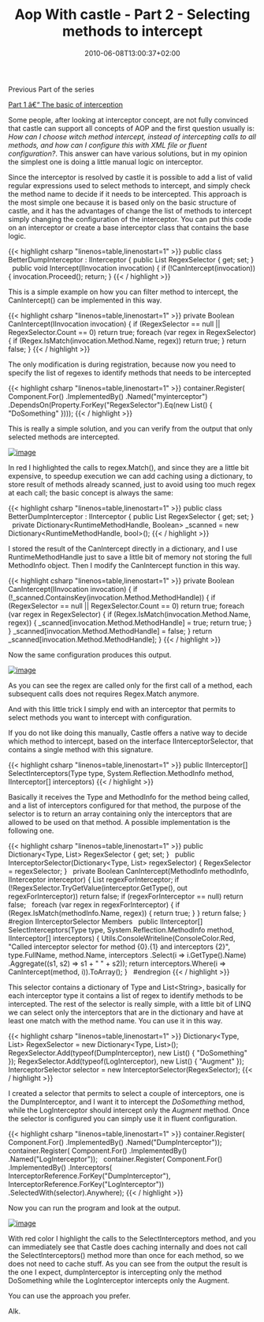﻿---
title: "Aop With castle - Part 2 - Selecting methods to intercept"
description: ""
date: 2010-06-08T13:00:37+02:00
draft: false
tags: [Castle]
categories: [Castle]
---
Previous Part of the series

[Part 1 â€“ The basic of interception](http://www.codewrecks.com/blog/index.php/2010/06/01/aop-with-castle-part-1/)

Some people, after looking at interceptor concept, are not fully convinced that castle can support all concepts of AOP and the first question usually is: *How can I choose witch method intercept, instead of intercepting calls to all methods, and how can I configure this with XML file or fluent configuration?*. This answer can have various solutions, but in my opinion the simplest one is doing a little manual logic on interceptor.

Since the interceptor is resolved by castle it is possible to add a list of valid regular expressions used to select methods to intercept, and simply check the method name to decide if it needs to be intercepted. This approach is the most simple one because it is based only on the basic structure of castle, and it has the advantages of change the list of methods to intercept simply changing the configuration of the interceptor. You can put this code on an interceptor or create a base interceptor class that contains the base logic.

{{< highlight csharp "linenos=table,linenostart=1" >}}
public class BetterDumpInterceptor : IInterceptor
{
public List<String> RegexSelector { get; set; }
 
public void Intercept(IInvocation invocation)
{
if (!CanIntercept(invocation)) {
invocation.Proceed();
return;
}
{{< / highlight >}}

This is a simple example on how you can filter method to intercept, the CanIntercept() can be implemented in this way.

{{< highlight csharp "linenos=table,linenostart=1" >}}
private Boolean CanIntercept(IInvocation invocation)
{
if (RegexSelector == null || RegexSelector.Count == 0) return true;
foreach (var regex in RegexSelector)
{
if (Regex.IsMatch(invocation.Method.Name, regex))
return true;
}
return false;
}
{{< / highlight >}}

The only modification is during registration, because now you need to specify the list of regexes to identify methods that needs to be intercepted

{{< highlight csharp "linenos=table,linenostart=1" >}}
container.Register(
Component.For<IInterceptor>()
.ImplementedBy<BetterDumpInterceptor>()
.Named("myinterceptor")
.DependsOn(Property.ForKey("RegexSelector").Eq(new List<String>() { "DoSomething" })));
{{< / highlight >}}

This is really a simple solution, and you can verify from the output that only selected methods are intercepted.

[![image](https://www.codewrecks.com/blog/wp-content/uploads/2010/06/image_thumb16.png "image")](https://www.codewrecks.com/blog/wp-content/uploads/2010/06/image16.png)

In red I highlighted the calls to regex.Match(), and since they are a little bit expensive, to speedup execution we can add caching using a dictionary, to store result of methods already scanned, just to avoid using too much regex at each call; the basic concept is always the same:

{{< highlight csharp "linenos=table,linenostart=1" >}}
public class BetterDumpInterceptor : IInterceptor
{
public List<String> RegexSelector { get; set; }
 
private Dictionary<RuntimeMethodHandle, Boolean> _scanned
= new Dictionary<RuntimeMethodHandle, bool>();
{{< / highlight >}}

I stored the result of the CanIntercept directly in a dictionary, and I use RuntimeMethodHandle just to save a little bit of memory not storing the full MethodInfo object. Then I modify the CanIntercept function in this way.

{{< highlight csharp "linenos=table,linenostart=1" >}}
private Boolean CanIntercept(IInvocation invocation)
{
if (!_scanned.ContainsKey(invocation.Method.MethodHandle))
{
if (RegexSelector == null || RegexSelector.Count == 0) return true;
foreach (var regex in RegexSelector)
{
if (Regex.IsMatch(invocation.Method.Name, regex))
{
_scanned[invocation.Method.MethodHandle] = true;
return true;
}
}
_scanned[invocation.Method.MethodHandle] = false;
}
return _scanned[invocation.Method.MethodHandle];
}
{{< / highlight >}}

Now the same configuration produces this output.

[![image](https://www.codewrecks.com/blog/wp-content/uploads/2010/06/image_thumb17.png "image")](https://www.codewrecks.com/blog/wp-content/uploads/2010/06/image17.png)

As you can see the regex are called only for the first call of a method, each subsequent calls does not requires Regex.Match anymore.

And with this little trick I simply end with an interceptor that permits to select methods you want to intercept with configuration.

If you do not like doing this manually, Castle offers a native way to decide which method to intercept, based on the interface IInterceptorSelector, that contains a single method with this signature.

{{< highlight csharp "linenos=table,linenostart=1" >}}
public IInterceptor[] SelectInterceptors(Type type, System.Reflection.MethodInfo method, IInterceptor[] interceptors)
{{< / highlight >}}

Basically it receives the Type and MethodInfo for the method being called, and a list of interceptors configured for that method, the purpose of the selector is to return an array containing only the interceptors that are allowed to be used on that method. A possible implementation is the following one.

{{< highlight csharp "linenos=table,linenostart=1" >}}
public Dictionary<Type, List<String>> RegexSelector { get; set; }
 
public InterceptorSelector(Dictionary<Type, List<string>> regexSelector)
{
RegexSelector = regexSelector;
}
 
private Boolean CanIntercept(MethodInfo methodInfo, IInterceptor interceptor)
{
List<String> regexForInterceptor;
if (!RegexSelector.TryGetValue(interceptor.GetType(), out regexForInterceptor))
return false;
if (regexForInterceptor == null) return false;
 
foreach (var regex in regexForInterceptor)
{
if (Regex.IsMatch(methodInfo.Name, regex))
{
return true;
}
}
return false;
}
 
#region IInterceptorSelector Members
 
public IInterceptor[] SelectInterceptors(Type type, System.Reflection.MethodInfo method, IInterceptor[] interceptors)
{
Utils.ConsoleWriteline(ConsoleColor.Red, "Called interceptor selector for method {0}.{1} and interceptors {2}",
type.FullName,
method.Name,
interceptors
.Select(i => i.GetType().Name)
.Aggregate((s1, s2) => s1 + " " + s2));
return interceptors.Where(i => CanIntercept(method, i)).ToArray();
}
 
#endregion
{{< / highlight >}}

This selector contains a dictionary of Type and List&lt;String&gt;, basically for each interceptor type it contains a list of regex to identify methods to be intercepted. The rest of the selector is really simple, with a little bit of LINQ we can select only the interceptors that are in the dictionary and have at least one match with the method name. You can use it in this way.

{{< highlight csharp "linenos=table,linenostart=1" >}}
Dictionary<Type, List<String>> RegexSelector = new Dictionary<Type, List<string>>();
RegexSelector.Add(typeof(DumpInterceptor), new List<string>() { "DoSomething" });
RegexSelector.Add(typeof(LogInterceptor), new List<string>() { "Augment" });
InterceptorSelector selector = new InterceptorSelector(RegexSelector);
{{< / highlight >}}

I created a selector that permits to select a couple of interceptors, one is the DumpInterceptor, and I want it to intercept the *DoSomething* method, while the LogInterceptor should intercept only the *Augment* method. Once the selector is configured you can simply use it in fluent configuration.

{{< highlight csharp "linenos=table,linenostart=1" >}}
container.Register(
Component.For<IInterceptor>()
.ImplementedBy<DumpInterceptor>()
.Named("DumpInterceptor"));
container.Register(
Component.For<IInterceptor>()
.ImplementedBy<LogInterceptor>()
.Named("LogInterceptor"));
 
container.Register(
Component.For<ISomething>()
.ImplementedBy<Something>()
.Interceptors(
InterceptorReference.ForKey("DumpInterceptor"),
InterceptorReference.ForKey("LogInterceptor"))
.SelectedWith(selector).Anywhere);
{{< / highlight >}}

Now you can run the program and look at the output.

[![image](https://www.codewrecks.com/blog/wp-content/uploads/2010/06/image_thumb18.png "image")](https://www.codewrecks.com/blog/wp-content/uploads/2010/06/image18.png)

With red color I highlight the calls to the SelectInterceptors method, and you can immediately see that Castle does caching internally and does not call the SelectInterceptors() method more than once for each method, so we does not need to cache stuff. As you can see from the output the result is the one I expect, dumpInterceptor is intercepting only the method DoSomething while the LogInterceptor intercepts only the Augment.

You can use the approach you prefer.

Alk.
